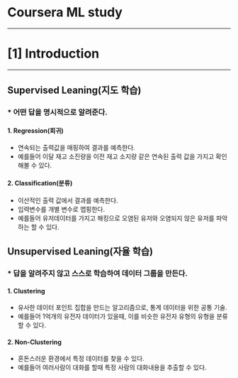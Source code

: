 #  Coursera ML study
---

# [1] Introduction
---
## Supervised Leaning(지도 학습)
### * 어떤 답을 명시적으로 알려준다.

#### 1. Regression(회귀)
- 연속되는 출력값을 매핑하여 결과를 예측한다.
- 예를들어 이달 재고 소진량을 이전 재고 소지량 같은 연속된 출력 값을 가지고 확인해볼 수 있다.
#### 2. Classification(분류)
- 이산적인 출력 값에서 결과를 예측한다.
- 입력변수를 개별 변수로 맵핑한다.
- 예를들어 유저데이터를 가지고 해킹으로 오염된 유저와 오염되지 않은 유저를 파악하는 할 수 있다.


## Unsupervised Leaning(자율 학습)
### * 답을 알려주지 않고 스스로 학습하여 데이터 그룹을 만든다.

#### 1. Clustering
- 유사한 데이터 포인트 집합을 만드는 알고리즘으로, 통계 데이터을 위한 공통 기술.
- 예를들어 1억개의 유전자 데이터가 있을때, 이를 비슷한 유전자 유형의 유형을 분류할 수 있다.
#### 2. Non-Clustering
- 혼돈스러운 환경에서 특정 데이터를 찾을 수 있다.
- 예를들어 여러사람이 대화를 할때 특정 사람의 대화내용을 추출할 수 있다.
